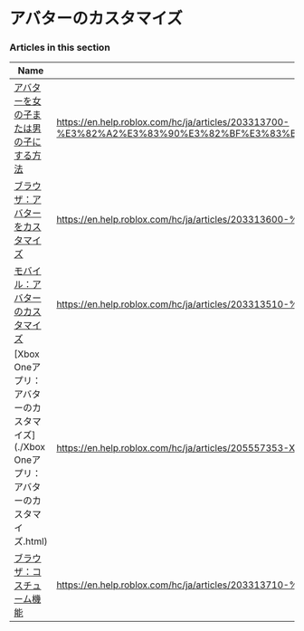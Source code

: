 # アバターのカスタマイズ  
### Articles in this section
Name|URL
-|-
[アバターを女の子または男の子にする方法](./アバターを女の子または男の子にする方法.html) |https://en.help.roblox.com/hc/ja/articles/203313700-%E3%82%A2%E3%83%90%E3%82%BF%E3%83%BC%E3%82%92%E5%A5%B3%E3%81%AE%E5%AD%90%E3%81%BE%E3%81%9F%E3%81%AF%E7%94%B7%E3%81%AE%E5%AD%90%E3%81%AB%E3%81%99%E3%82%8B%E6%96%B9%E6%B3%95
[ブラウザ：アバターをカスタマイズ](./ブラウザ：アバターをカスタマイズ.html) |https://en.help.roblox.com/hc/ja/articles/203313600-%E3%83%96%E3%83%A9%E3%82%A6%E3%82%B6-%E3%82%A2%E3%83%90%E3%82%BF%E3%83%BC%E3%82%92%E3%82%AB%E3%82%B9%E3%82%BF%E3%83%9E%E3%82%A4%E3%82%BA
[モバイル：アバターのカスタマイズ](./モバイル：アバターのカスタマイズ.html) |https://en.help.roblox.com/hc/ja/articles/203313510-%E3%83%A2%E3%83%90%E3%82%A4%E3%83%AB-%E3%82%A2%E3%83%90%E3%82%BF%E3%83%BC%E3%81%AE%E3%82%AB%E3%82%B9%E3%82%BF%E3%83%9E%E3%82%A4%E3%82%BA
[Xbox Oneアプリ：アバターのカスタマイズ](./Xbox Oneアプリ：アバターのカスタマイズ.html) |https://en.help.roblox.com/hc/ja/articles/205557353-Xbox-One%E3%82%A2%E3%83%97%E3%83%AA-%E3%82%A2%E3%83%90%E3%82%BF%E3%83%BC%E3%81%AE%E3%82%AB%E3%82%B9%E3%82%BF%E3%83%9E%E3%82%A4%E3%82%BA
[ブラウザ：コスチューム機能](./ブラウザ：コスチューム機能.html) |https://en.help.roblox.com/hc/ja/articles/203313710-%E3%83%96%E3%83%A9%E3%82%A6%E3%82%B6-%E3%82%B3%E3%82%B9%E3%83%81%E3%83%A5%E3%83%BC%E3%83%A0%E6%A9%9F%E8%83%BD